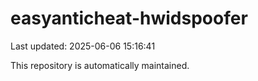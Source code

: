 # easyanticheat-hwidspoofer

Last updated: 2025-06-06 15:16:41

This repository is automatically maintained.
